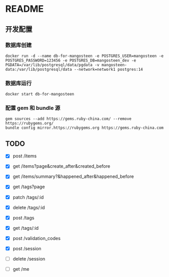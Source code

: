 # README

## 开发配置

### 数据库创建

```
docker run -d --name db-for-mangosteen -e POSTGRES_USER=mangosteen -e POSTGRES_PASSWORD=123456 -e POSTGRES_DB=mangosteen_dev -e PGDATA=/var/lib/postgresql/data/pgdata -v mangosteen-data:/var/lib/postgresql/data --network=network1 postgres:14
```

### 数据库运行

```
docker start db-for-mangosteen
```

### 配置 gem 和 bundle 源

```
gem sources --add https://gems.ruby-china.com/ --remove https://rubygems.org/
bundle config mirror.https://rubygems.org https://gems.ruby-china.com
```

## TODO

- [x] post /items

- [x] get /items?page&create_after&created_before

- [x] get /items/summary?&happened_after&happened_before

- [x] get /tags?page

- [x] patch /tags/:id

- [x] delete /tags/:id

- [x] post /tags

- [x] get /tags/:id

- [x] post /validation_codes

- [x] post /session

- [ ] delete /session

- [ ] get /me

